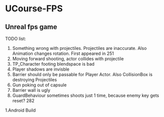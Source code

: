 # UCourse-FPS
## Unreal fps game



TODO list: 
 1. Something wrong with projectiles. Projectiles are inaccurate. Also Animation changes rotation. First appeared in 251
 1. Moving forward shooting, actor collides with projectile
 1. TP_Character footing blendspace is bad
 1. Player shadows are invisble
 1. Barrier should only be passable for Player Actor. Also CollisionBox is destroying Projectiles
 1. Gun poking out of capsule
 1. Barrier wall is ugly
 1. GuardBehaviour sometimes shoots just 1 time, because enemy key gets reset? 282
 
 1.Android Build